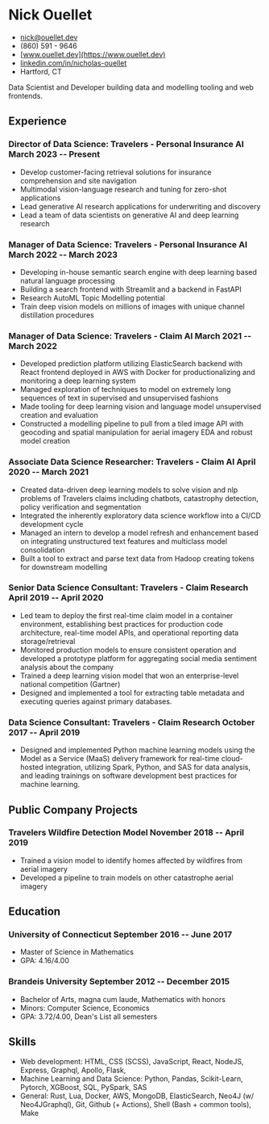 # Nick Ouellet

- [nick@ouellet.dev](mailto:nick@ouellet.dev)
- (860) 591 - 9646
- [www.ouellet.dev](https://www.ouellet.dev)
- [linkedin.com/in/nicholas-ouellet](https://www.linkedin.com/in/nicholas-ouellet)
- Hartford, CT

Data Scientist and Developer building data and modelling tooling and web frontends.

## Experience
### <span>Director of Data Science: Travelers - Personal Insurance AI</span> <span>March 2023 -- Present</span>
- Develop customer-facing retrieval solutions for insurance comprehension and site navigation
- Multimodal vision-language research and tuning for zero-shot applications 
- Lead generative AI research applications for underwriting and discovery
- Lead a team of data scientists on generative AI and deep learning research

### <span>Manager of Data Science: Travelers - Personal Insurance AI</span> <span>March 2022 -- March 2023</span>
- Developing in-house semantic search engine with deep learning based natural language processing
- Building a search frontend with Streamlit and a backend in FastAPI
- Research AutoML Topic Modelling potential
- Train deep vision models on millions of images with unique channel distillation procedures

### <span>Manager of Data Science: Travelers - Claim AI</span> <span>March 2021 -- March 2022</span>
- Developed prediction platform utilizing ElasticSearch backend with React frontend deployed in AWS with Docker for productionalizing and monitoring a deep learning system  
- Managed exploration of techniques to model on extremely long sequences of text in supervised and unsupervised fashions
- Made tooling for deep learning vision and language model unsupervised creation and evaluation
- Constructed a modelling pipeline to pull from a tiled image API with geocoding and spatial manipulation for aerial imagery EDA and robust model creation

### <span>Associate Data Science Researcher: Travelers - Claim AI</span> <span>April 2020 -- March 2021</span>
- Created data-driven deep learning models to solve vision and nlp problems of Travelers claims including chatbots, catastrophy detection, policy verification and segmentation
- Integrated the inherently exploratory data science workflow into a CI/CD development cycle
- Managed an intern to develop a model refresh and enhancement based on integrating unstructured text features and multiclass model consolidation
- Built a tool to extract and parse text data from Hadoop creating tokens for downstream modelling

### <span>Senior Data Science Consultant: Travelers - Claim Research</span> <span>April 2019 -- April 2020</span>
- Led team to deploy the first real-time claim model in a container environment, establishing best practices for production code architecture, real-time model APIs, and operational reporting data storage/retrieval
- Monitored production models to ensure consistent operation and developed a prototype platform for aggregating social media sentiment analysis about the company
- Trained a deep learning vision model that won an enterprise-level national competition (Gartner)
- Designed and implemented a tool for extracting table metadata and executing queries against primary databases.

### <span>Data Science Consultant: Travelers - Claim Research</span> <span>October 2017 -- April 2019</span>
- Designed and implemented Python machine learning models using the Model as a Service (MaaS) delivery framework for real-time cloud-hosted integration, utilizing Spark, Python, and SAS for data analysis, and leading trainings on software development best practices for machine learning.

## Public Company Projects

### <span>Travelers Wildfire Detection Model</span> <span>November 2018 -- April 2019</span>
- Trained a vision model to identify homes affected by wildfires from aerial imagery
- Developed a pipeline to train models on other catastrophe aerial imagery

## Education

### <span>University of Connecticut</span> <span>September 2016 -- June 2017</span>
- Master of Science in Mathematics
- GPA: 4.16/4.00

### <span>Brandeis University</span> <span>September 2012 -- December 2015</span>
- Bachelor of Arts, magna cum laude, Mathematics with honors
- Minors: Computer Science, Economics
- GPA: 3.72/4.00, Dean's List all semesters

## Skills
- Web development: HTML, CSS (SCSS), JavaScript, React, NodeJS, Express, Graphql, Apollo, Flask, 
- Machine Learning and Data Science: Python, Pandas, Scikit-Learn, Pytorch, XGBoost, SQL, PySpark, SAS
- General: Rust, Lua, Docker, AWS, MongoDB, ElasticSearch, Neo4J (w/ Neo4JGraphql), Git, Github (+ Actions), Shell (Bash + common tools), Make
